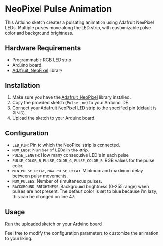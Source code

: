 # NeoPixel Pulse Animation

This Arduino sketch creates a pulsating animation using Adafruit NeoPixel LEDs. Multiple pulses move along the LED strip, with customizable pulse color and background brightness.

## Hardware Requirements

- Programmable RGB LED strip
- Arduino board
- [Adafruit_NeoPixel](https://github.com/adafruit/Adafruit_NeoPixel) library

## Installation

1. Make sure you have the [Adafruit_NeoPixel](https://github.com/adafruit/Adafruit_NeoPixel) library installed.
2. Copy the provided sketch (`Pulse.ino`) to your Arduino IDE.
3. Connect your Adafruit NeoPixel LED strip to the specified pin (default is PIN 6).
4. Upload the sketch to your Arduino board.

## Configuration

- `LED_PIN`: Pin to which the NeoPixel strip is connected.
- `NUM_LEDS`: Number of LEDs in the strip.
- `PULSE_LENGTH`: How many consecutive LED's in each pulse
- `PULSE_COLOR_R`, `PULSE_COLOR_G`, `PULSE_COLOR_B`: RGB values for the pulse color.
- `MIN_PULSE_DELAY`, `MAX_PULSE_DELAY`: Minimum and maximum delay between pulse movements.
- `NUM_PULSES`: Number of simultaneous pulses.
- `BACKGROUND_BRIGHTNESS`: Background brightness (0-255 range) when pulses are not present. The default color is set to blue because i'm lazy; this can be changed on line 47.

## Usage

Run the uploaded sketch on your Arduino board.

Feel free to modify the configuration parameters to customize the animation to your liking.

